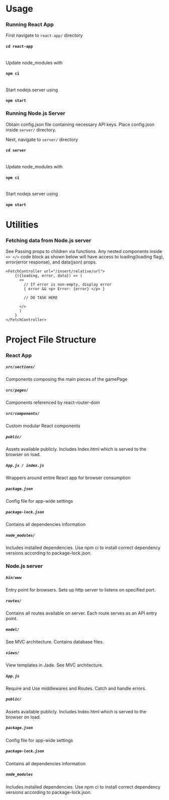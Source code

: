 # Usage
### Running React App
First navigate to `react-app/` directory
#### `cd react-app`
\
Update node_modules with
#### `npm ci`
\
Start nodejs server using
#### `npm start`

### Running Node.js Server
Obtain config.json file containing necessary API keys. Place config.json inside `server/` directory.

Next, navigate to `server/` directory
#### `cd server`
\
Update node_modules with
#### `npm ci`
\
Start nodejs server using
#### `npm start`

# Utilities
### Fetching data from Node.js server
See Passing props to children via functions.
Any nested components inside `<> </>` code block as shown below will have access to loading(loading flag), error(error response), and data(json) props.
```
<FetchController url="/insert/relative/url">
    {({loading, error, data}) => (
      <>
        // If error is non-empty, display error
        { error && <p> Error: {error} </p> }
        
        // DO TASK HERE
        
      </>
      )
    }
</FetchController>
```

# Project File Structure
### React App

##### `src/sections/`
Components composing the main pieces of the gamePage
##### `src/pages/`
Components referenced by react-router-dom
##### `src/components/`
Custom modular React components
##### `public/`
Assets available publicly. Includes Index.html which is served to the browser on load.
##### `App.js / index.js`
Wrappers around entire React app for browser consumption
##### `package.json`
Config file for app-wide settings
##### `package-lock.json`
Contains all dependencies information
##### `node_modules/`
Includes installed dependencies. Use npm ci to install correct dependency versions according to package-lock.json. 

### Node.js server
##### `bin/www`
Entry point for browsers. Sets up http server to listens on specified port.
##### `routes/`
Contains all routes available on server. Each route serves as an API entry point.
##### `model/`
See MVC architecture. Contains database files.
##### `views/`
View templates in Jade. See MVC architecture. 
##### `App.js`
Require and Use middlewares and Routes. Catch and handle errors.
##### `public/`
Assets available publicly. Includes Index.html which is served to the browser on load.
##### `package.json`
Config file for app-wide settings
##### `package-lock.json`
Contains all dependencies information
##### `node_modules`
Includes installed dependencies. Use npm ci to install correct dependency versions according to package-lock.json. 
